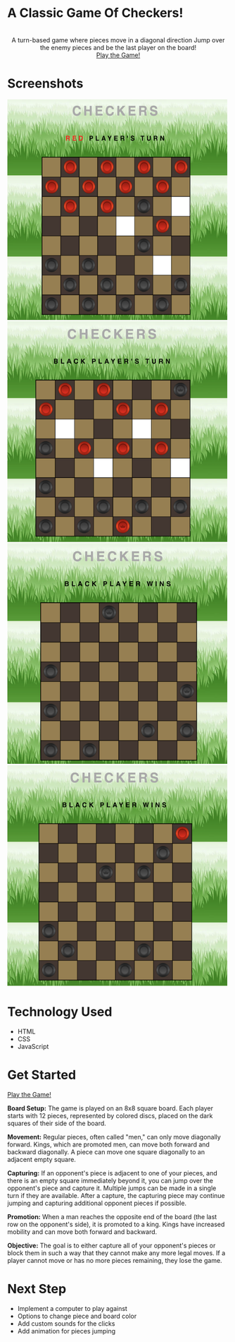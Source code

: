 # A Classic Game Of Checkers!

<br />
<div align="center">
  A turn-based game where pieces move in a diagonal direction
  Jump over the enemy pieces and be the last player on the board!
  <br />
  <a href="https://sylvestersmithiii.github.io/Checkers-Game/">Play the Game!</a>
</div>

# Screenshots

<img src="screenshots/double-jump.png" alt="double jump" height="500px" width="500px">
<img src="screenshots/triple-jump.png" alt="triple jump" height="500px" width="500px">
<img src="screenshots/winning-by-elim.png" alt="winning by elimination" height="500px" width="500px">
<img src="screenshots/winner-by-cornering.png" alt="winning by cornering" height="500px" width="500px">

# Technology Used

* HTML
* CSS
* JavaScript

# Get Started

<a href="https://sylvestersmithiii.github.io/Checkers-Game/">Play the Game!</a>

**Board Setup:** The game is played on an 8x8 square board. Each player starts with 12 pieces, represented by colored discs, placed on the dark squares of their side of the board.

**Movement:** Regular pieces, often called "men," can only move diagonally forward. Kings, which are promoted men, can move both forward and backward diagonally. A piece can move one square diagonally to an adjacent empty square.

**Capturing:** If an opponent's piece is adjacent to one of your pieces, and there is an empty square immediately beyond it, you can jump over the opponent's piece and capture it. Multiple jumps can be made in a single turn if they are available. After a capture, the capturing piece may continue jumping and capturing additional opponent pieces if possible.

**Promotion:** When a man reaches the opposite end of the board (the last row on the opponent's side), it is promoted to a king. Kings have increased mobility and can move both forward and backward.

**Objective:** The goal is to either capture all of your opponent's pieces or block them in such a way that they cannot make any more legal moves. If a player cannot move or has no more pieces remaining, they lose the game.

# Next Step

* Implement a computer to play against
* Options to change piece and board color
* Add custom sounds for the clicks
* Add animation for pieces jumping
